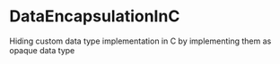 # DataEncapsulationInC
Hiding custom data type implementation in C by implementing them as opaque data type
